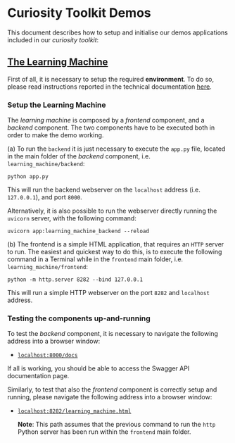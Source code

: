 # Curiosity Toolkit Demos

This document describes how to setup and initialise our demos applications included
in our _curiosity toolkit_:

## [The Learning Machine](#setup-the-learning-machine)

First of all, it is necessary to setup the required **environment**. To do so,
please read instructions reported in the technical documentation
[here](./docs/setup_env.md).

### Setup the Learning Machine

The _learning machine_ is composed by a _frontend_ component, and a _backend_ component.
The two components have to be executed both in order to make the demo working.

(a) To run the `backend` it is just necessary to execute the `app.py` file,
located in the main folder of the _backend_ component, i.e. `learning_machine/backend`:

```shell script
python app.py
```

This will run the backend webserver on the `localhost` address (i.e. `127.0.0.1`),
and port `8000`.

Alternatively, it is also possible to run the webserver directly running the
`uvicorn` server, with the following command:

```shell script
uvicorn app:learning_machine_backend --reload
```

(b) The frontend is a simple HTML application, that requires an `HTTP` server to run.
The easiest and quickest way to do this, is to execute the following command in
a Terminal while in the `frontend` main folder, i.e. `learning_machine/frontend`:

```shell script
python -m http.server 8282 --bind 127.0.0.1
```

This will run a simple HTTP webserver on the port `8282` and `localhost` address.

### Testing the components up-and-running

To test the _backend_ component, it is necessary to navigate the following address
into a browser window:

- [`localhost:8000/docs`](http://localhost:8000/docs)

If all is working, you should be able to access the Swagger API documentation page.

Similarly, to test that also the _frontend_ component is correctly setup and running,
please navigate the following address into a browser window:

- [`localhost:8282/learning_machine.html`](http://localhost:8282/learning_machine.html)

  **Note**: This path assumes that the previous command to run the `http` Python server
  has been run within the `frontend` main folder.
